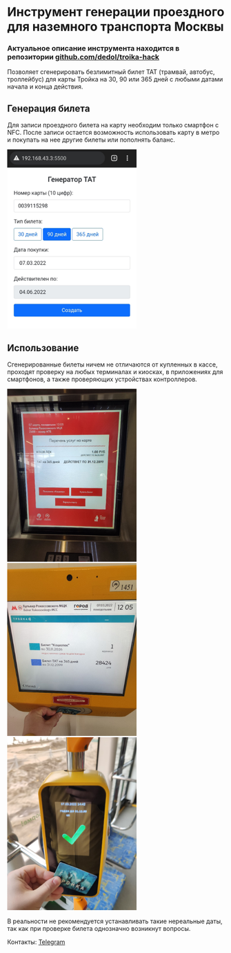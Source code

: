 # Инструмент генерации проездного для наземного транспорта Москвы

### Актуальное описание инструмента находится в репозитории <a href="https://github.com/dedol/troika-hack">github.com/dedol/troika-hack</a>

Позволяет сгенерировать безлимитный билет ТАТ (трамвай, автобус, троллейбус) для карты Тройка на 30, 90 или 365 дней с любыми датами начала и конца действия.


## Генерация билета

Для записи проездного билета на карту необходим только смартфон с NFC. После записи остается возможность использовать карту в метро и покупать на нее другие билеты или пополнять баланс.

<img src="img/interface.jpeg" width="300px">


## Использование

Сгенерированные билеты ничем не отличаются от купленных в кассе, проходят проверку на любых терминалах и киосках, в приложениях для смартфонов, а также проверяющих устройствах контроллеров.

<img src="img/tat1.jpeg" width="300px">
<img src="img/tat2.jpeg" width="300px">
<img src="img/tat3.jpeg" width="300px">

В реальности не рекомендуется устанавливать такие нереальные даты, так как при проверке билета однозначно возникнут вопросы.

Контакты: <a href="https://t.me/dedol">Telegram</a>
